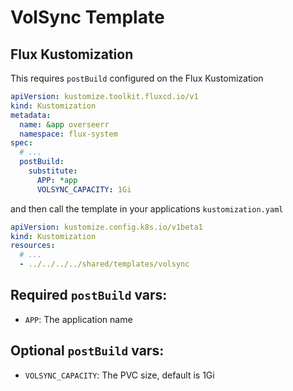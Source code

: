 # VolSync Template

## Flux Kustomization

This requires `postBuild` configured on the Flux Kustomization

```yaml
apiVersion: kustomize.toolkit.fluxcd.io/v1
kind: Kustomization
metadata:
  name: &app overseerr
  namespace: flux-system
spec:
  # ...
  postBuild:
    substitute:
      APP: *app
      VOLSYNC_CAPACITY: 1Gi
```

and then call the template in your applications `kustomization.yaml`

```yaml
apiVersion: kustomize.config.k8s.io/v1beta1
kind: Kustomization
resources:
  # ...
  - ../../../../shared/templates/volsync
```

## Required `postBuild` vars:

- `APP`: The application name

## Optional `postBuild` vars:

- `VOLSYNC_CAPACITY`: The PVC size, default is 1Gi
